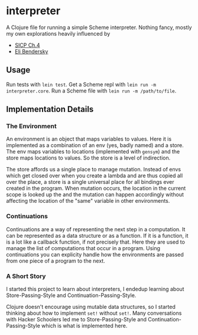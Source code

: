 # interpreter

A Clojure file for running a simple Scheme interpreter.  Nothing fancy, mostly
my own explorations heavily influenced by

* [SICP Ch.4](http://mitpress.mit.edu/sicp/full-text/book/book-Z-H-25.html#%_chap_4)
* [Eli Bendersky](http://eli.thegreenplace.net/2007/12/06/sicp-sections-411-412/#fn1)

## Usage

Run tests with `lein test`.  Get a Scheme repl with `lein run -m
interpreter.core`. Run a Scheme file with `lein run -m /path/to/file`.

## Implementation Details

### The Environment

An environment is an object that maps variables to values. Here it is
implemented as a combination of an env (yes, badly named) and a store. The env
maps variables to locations (implemented with `gensym`) and the store maps
locations to values. So the store is a level of indirection.

The store affords us a single place to manage mutation. Instead of envs which
get closed over when you create a lambda and are thus copied all over the place,
a store is a single universal place for all bindings ever created in the
program. When mutation occurs, the location in the current scope is looked up
the and the mutation can happen accordingly without affecting the location of
the "same" variable in other environments.

### Continuations

Continuations are a way of representing the next step in a computation. It can
be represented as a data structure or as a function. If it is a function, it is
a lot like a callback function, if not precisely that. Here they are used to
manage the list of computations that occur in a program. Using continuations you
can explicity handle how the environments are passed from one piece of a program
to the next.

### A Short Story

I started this project to learn about interpreters, I endedup learning about
Store-Passing-Style and Continuation-Passing-Style.

Clojure doesn't encourage using mutable data structures, so I started thinking
about how to implement `set!` without `set!`. Many conversations with Hacker
Schoolers led me to Store-Passing-Style and Continuation-Passing-Style which is
what is implemented here.
